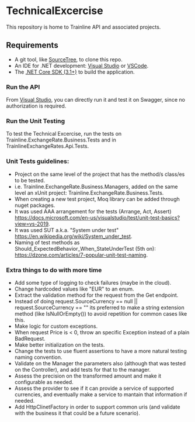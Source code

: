 # TechnicalExcercise

This repository is home to Trainline API and associated projects.

## Requirements
- A git tool, like [SourceTree](https://www.sourcetreeapp.com/), to clone this repo.
- An IDE for .NET development: [Visual Studio](https://visualstudio.microsoft.com/downloads/) or [VSCode](https://code.visualstudio.com/download).
- The [.NET Core SDK (3.1+)](https://dotnet.microsoft.com/download) to build the application.

### Run the API
From [Visual Studio](https://visualstudio.microsoft.com/downloads/), you can directly run it and test it on Swagger, since no authorization is required.

### Run the Unit Testing
To test the Technical Excercise, run the tests on Trainline.ExchangeRate.Business.Tests and in TrainlineExchangeRates.Api.Tests.

### Unit Tests guidelines:
- Project on the same level of the project that has the method/s class/es to be tested. 
- i.e. Trainline.ExchangeRate.Business.Managers, added on the same level an xUnit project: Trainline.ExchangeRate.Business.Tests.
- When creating a new test project, Moq library can be added through nuget packages.
- It was used AAA arrangement for the tests (Arrange, Act, Assert) https://docs.microsoft.com/en-us/visualstudio/test/unit-test-basics?view=vs-2019.
- It was used SUT a.k.a. "System under test" https://en.wikipedia.org/wiki/System_under_test.
- Naming of test methods as Should_ExpectedBehavior_When_StateUnderTest (5th on): https://dzone.com/articles/7-popular-unit-test-naming.

### Extra things to do with more time
- Add some type of logging to check failures (maybe in the cloud).
- Change hardcoded values like "EUR" to an enum.
- Extract the validation method for the request from the Get endpoint.
- Instead of doing request.SourceCurrency == null || request.SourceCurrency == "" its preferred to make a string extension method (like IsNullOrEmpty()) to avoid repetition for common cases like this.
- Make logic for custom exceptions.
- When request Price is < 0, throw an specific Exception instead of a plain BadRequest.
- Make better initialization on the tests.
- Change the tests to use fluent assertions to have a more natural testing naming convention.
- Validate on the Manager the parameters also (although that was tested on the Controller), and add tests for that to the manager.
- Assess the precision on the transformed amount and make it configurable as needed.
- Assess the provider to see if it can provide a service of supported currencies, and eventually make a service to mantain that information if needed.
- Add HttpClinetFactory in order to support common uris (and validate with the business it that could be a future scenario).


